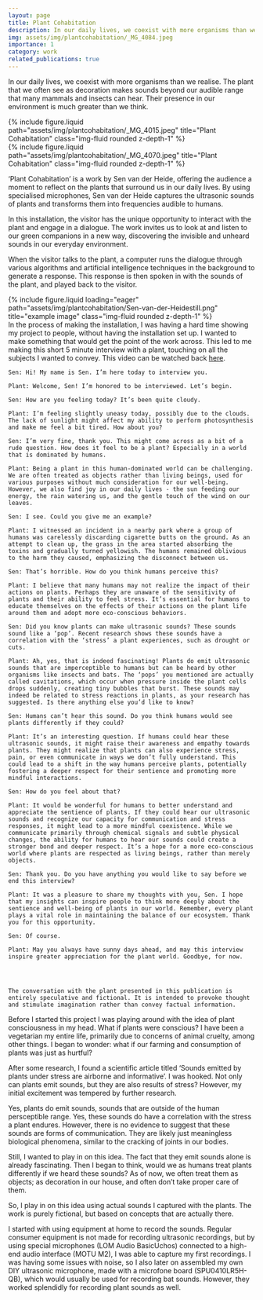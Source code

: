```yaml
---
layout: page
title: Plant Cohabitation
description: In our daily lives, we coexist with more organisms than we realise. The plant that we often see as decoration makes sounds beyond our audible range that many mammals and insects can hear. Their presence in our environment is much greater than we think.
img: assets/img/plantcohabitation/_MG_4084.jpeg
importance: 1
category: work
related_publications: true
---
```


In our daily lives, we coexist with more organisms than we realise. The plant that we often see as decoration makes sounds beyond our audible range that many mammals and insects can hear. Their presence in our environment is much greater than we think.

<div class="row justify-content-sm-center">
    <div class="col-sm-8 mt-3 mt-md-0">
        {% include figure.liquid path="assets/img/plantcohabitation/_MG_4015.jpeg" title="Plant Cohabitation" class="img-fluid rounded z-depth-1" %}
    </div>
    <div class="col-sm-4 mt-3 mt-md-0">
        {% include figure.liquid path="assets/img/plantcohabitation/_MG_4070.jpeg" title="Plant Cohabitation" class="img-fluid rounded z-depth-1" %}
    </div>
</div>


‘Plant Cohabitation’ is a work by Sen van der Heide, offering the audience a moment to reflect on the plants that surround us in our daily lives. By using specialised microphones, Sen van der Heide captures the ultrasonic sounds of plants and transforms them into frequencies audible to humans.

In this installation, the visitor has the unique opportunity to interact with the plant and engage in a dialogue. The work invites us to look at and listen to our green companions in a new way, discovering the invisible and unheard sounds in our everyday environment.

When the visitor talks to the plant, a computer runs the dialogue through various algorithms and artificial intelligence techniques in the background to generate a response. This response is then spoken in with the sounds of the plant, and played back to the visitor. 

<div class="row">
    <div class="col-sm mt-3 mt-md-0">
        {% include figure.liquid loading="eager" path="assets/img/plantcohabitation/Sen-van-der-Heidestill.png" title="example image" class="img-fluid rounded z-depth-1" %}
    </div>
</div>
<div class="caption">
    In the process of making the installation, I was having a hard time showing my project to people, without having the installation set up. I wanted to make something that would get the point of the work across. This led to me making this short 5 minute interview with a plant, touching on all the subjects I wanted to convey.  This video can be watched back <a href="https://www.youtube.com/watch?v=n1cuoMDqmtQ">here</a>. 
</div>

    Sen: Hi! My name is Sen. I’m here today to interview you.

    Plant: Welcome, Sen! I’m honored to be interviewed. Let’s begin.
        
    Sen: How are you feeling today? It’s been quite cloudy.

    Plant: I’m feeling slightly uneasy today, possibly due to the clouds. The lack of sunlight might affect my ability to perform photosynthesis and make me feel a bit tired. How about you?

    Sen: I’m very fine, thank you. This might come across as a bit of a rude question. How does it feel to be a plant? Especially in a world that is dominated by humans.

    Plant: Being a plant in this human-dominated world can be challenging. We are often treated as objects rather than living beings, used for various purposes without much consideration for our well-being. However, we also find joy in our daily lives - the sun feeding our energy, the rain watering us, and the gentle touch of the wind on our leaves.

    Sen: I see. Could you give me an example?

    Plant: I witnessed an incident in a nearby park where a group of humans was carelessly discarding cigarette butts on the ground. As an attempt to clean up, the grass in the area started absorbing the toxins and gradually turned yellowish. The humans remained oblivious to the harm they caused, emphasizing the disconnect between us.

    Sen: That’s horrible. How do you think humans perceive this?

    Plant: I believe that many humans may not realize the impact of their actions on plants. Perhaps they are unaware of the sensitivity of plants and their ability to feel stress. It’s essential for humans to educate themselves on the effects of their actions on the plant life around them and adopt more eco-conscious behaviors.

    Sen: Did you know plants can make ultrasonic sounds? These sounds sound like a ‘pop’. Recent research shows these sounds have a correlation with the ‘stress’ a plant experiences, such as drought or cuts.

    Plant: Ah, yes, that is indeed fascinating! Plants do emit ultrasonic sounds that are imperceptible to humans but can be heard by other organisms like insects and bats. The ‘pops’ you mentioned are actually called cavitations, which occur when pressure inside the plant cells drops suddenly, creating tiny bubbles that burst. These sounds may indeed be related to stress reactions in plants, as your research has suggested. Is there anything else you’d like to know?

    Sen: Humans can’t hear this sound. Do you think humans would see plants differently if they could?

    Plant: It’s an interesting question. If humans could hear these ultrasonic sounds, it might raise their awareness and empathy towards plants. They might realize that plants can also experience stress, pain, or even communicate in ways we don’t fully understand. This could lead to a shift in the way humans perceive plants, potentially fostering a deeper respect for their sentience and promoting more mindful interactions.

    Sen: How do you feel about that?

    Plant: It would be wonderful for humans to better understand and appreciate the sentience of plants. If they could hear our ultrasonic sounds and recognize our capacity for communication and stress responses, it might lead to a more mindful coexistence. While we communicate primarily through chemical signals and subtle physical changes, the ability for humans to hear our sounds could create a stronger bond and deeper respect. It’s a hope for a more eco-conscious world where plants are respected as living beings, rather than merely objects.

    Sen: Thank you. Do you have anything you would like to say before we end this interview?

    Plant: It was a pleasure to share my thoughts with you, Sen. I hope that my insights can inspire people to think more deeply about the sentience and well-being of plants in our world. Remember, every plant plays a vital role in maintaining the balance of our ecosystem. Thank you for this opportunity.

    Sen: Of course.

    Plant: May you always have sunny days ahead, and may this interview inspire greater appreciation for the plant world. Goodbye, for now.




    The conversation with the plant presented in this publication is entirely speculative and fictional. It is intended to provoke thought and stimulate imagination rather than convey factual information.

Before I started this project I was playing around with the idea of plant consciousness in my head. What if plants were conscious? I have been a vegetarian my entire life, primarily due to concerns of animal cruelty, among other things. I began to wonder: what if our farming and consumption of plants was just as hurtful?

After some research, I found a scientific article titled ‘Sounds emitted by plants under stress are airborne and informative’. I was hooked. Not only can plants emit sounds, but they are also results of stress? However, my initial excitement was tempered by further research.

Yes, plants do emit sounds, sounds that are outside of the human persceptible range. Yes, these sounds do have a correlation with the stress a plant endures. However, there is no evidence to suggest that these sounds are forms of communication. They are likely just meaningless biological phenomena, similar to the cracking of joints in our bodies.

Still, I wanted to play in on this idea. The fact that they emit sounds alone is already fascinating. Then I began to think, would we as humans treat plants differently if we heard these sounds? As of now, we often treat them as objects; as decoration in our house, and often don’t take proper care of them. 

So, I play in on this idea using actual sounds I captured with the plants. The work is purely fictional, but based on concepts that are actually there.

I started with using equipment at home to record the sounds. Regular consumer equipment is not made for recording ultrasonic recordings, but by using special microphones (LOM Audio BasicUchos) connected to a high-end audio interface (MOTU M2), I was able to capture my first recordings. I was having some issues with noise, so I also later on assembled my own DIY ultrasonic microphone, made with a microfone board (SPU0410LR5H-QB), which would usually be used for recording bat sounds. However, they worked splendidly for recording plant sounds as well.


